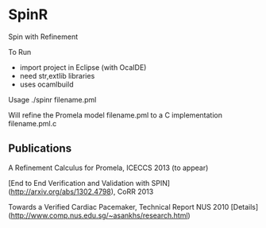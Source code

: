 SpinR
=====

Spin with Refinement

To Run
- import project in Eclipse (with OcaIDE)
- need str,extlib libraries
- uses ocamlbuild

Usage
./spinr filename.pml

Will refine the Promela model filename.pml to a C implementation filename.pml.c 

Publications
------------

A Refinement Calculus for Promela, ICECCS 2013 (to appear)

[End to End Verification and Validation with SPIN] (http://arxiv.org/abs/1302.4798), CoRR 2013

Towards a Verified Cardiac Pacemaker, Technical Report NUS 2010 [Details] (http://www.comp.nus.edu.sg/~asankhs/research.html)
